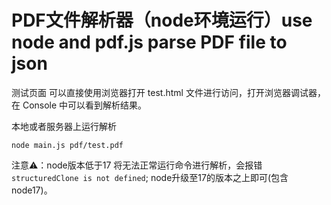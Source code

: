 # PDF文件解析器（node环境运行）use node and pdf.js parse PDF file to json

测试页面 可以直接使用浏览器打开 test.html 文件进行访问，打开浏览器调试器，在 Console 中可以看到解析结果。

本地或者服务器上运行解析
```shell
node main.js pdf/test.pdf
```

注意⚠️：node版本低于17 将无法正常运行命令进行解析，会报错 `structuredClone is not defined`; node升级至17的版本之上即可(包含node17)。